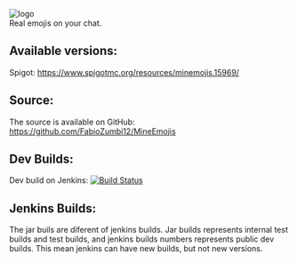 ![logo](https://www.spigotmc.org/attachments/minemojis-png.91806/)  
Real emojis on your chat.

## Available versions:
Spigot: https://www.spigotmc.org/resources/minemojis.15969/

## Source:
The source is available on GitHub: https://github.com/FabioZumbi12/MineEmojis

## Dev Builds:
Dev build on Jenkins: [![Build Status](http://158.69.121.149:8080/buildStatus/icon?job=MineEmojis)](http://158.69.121.149:8080/job/MineEmojis/)

## Jenkins Builds:
The jar buils are diferent of jenkins builds.
Jar builds represents internal test builds and test builds, and jenkins builds numbers represents public dev builds.
This mean jenkins can have new builds, but not new versions.